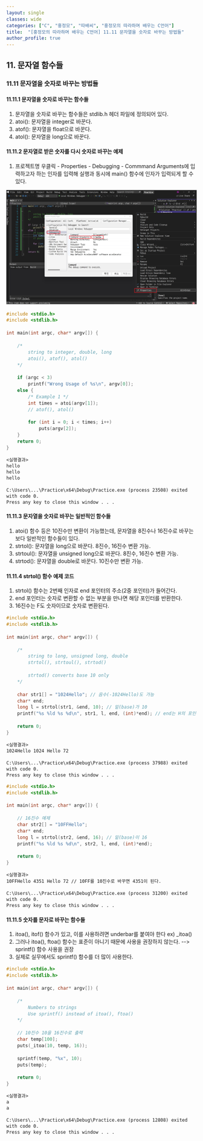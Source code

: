 ```yaml
---
layout: single
classes: wide
categories: ["C", "홍정모", "따배씨", "홍정모의 따라하며 배우는 C언어"]
title:  "[홍정모의 따라하며 배우는 C언어] 11.11 문자열을 숫자로 바꾸는 방법들"
author_profile: true
---
```


## 11. 문자열 함수들

### 11.11 문자열을 숫자로 바꾸는 방법들

#### 11.11.1 문자열을 숫자로 바꾸는 함수들

1. 문자열을 숫자로 바꾸는 함수들은 stdlib.h 헤더 파일에 정의되어 있다.
2. atoi(): 문자열을 integer로 바꾼다.
3. atof(): 문자열을 float으로 바꾼다.
4. atol(): 문자열을 long으로 바꾼다.

#### 11.11.2 문자열로 받은 숫자를 다시 숫자로 바꾸는 예제

1. 프로젝트명 우클릭 - Properties - Debugging - Commmand Arguments에 입력하고자 하는 인자를 입력해 실행과 동시에 main() 함수에 인자가 입력되게 할 수 있다.

![image](/assets/images/tbc/section11/11.11.1.jpg)

```c
#include <stdio.h>
#include <stdlib.h>

int main(int argc, char* argv[]) {

	/* 
		string to integer, double, long
		atoi(), atof(), atol()
	*/

	if (argc < 3)
		printf("Wrong Usage of %s\n", argv[0]);
	else {
		/* Example 1 */
		int times = atoi(argv[1]);
		// atof(), atol()

		for (int i = 0; i < times; i++)
			puts(argv[2]);
	}
	return 0;
}
```
```
<실행결과>
hello
hello
hello

C:\Users\...\Practice\x64\Debug\Practice.exe (process 23508) exited with code 0.
Press any key to close this window . . .
```

#### 11.11.3 문자열을 숫자로 바꾸는 일반적인 함수들

1. atoi() 함수 등은 10진수만 변환이 가능했는데, 문자열을 8진수나 16진수로 바꾸는 보다 일반적인 함수들이 있다.
2. strtol(): 문자열을 long으로 바꾼다. 8진수, 16진수 변환 가능.
3. strtoul(): 문자열을 unsigned long으로 바꾼다. 8진수, 16진수 변환 가능.
4. strtod(): 문자열을 double로 바꾼다. 10진수만 변환 가능.

#### 11.11.4 strtol() 함수 예제 코드

1. strtol() 함수는 2번째 인자로 end 포인터의 주소(2중 포인터)가 들어간다.
2. end 포인터는 숫자로 변환할 수 없는 부분을 만나면 해당 포인터를 반환한다.
3. 16진수는 F도 숫자이므로 숫자로 변환된다.

```c
#include <stdio.h>
#include <stdlib.h>

int main(int argc, char* argv[]) {

	/* 
		string to long, unsigned long, double
		strtol(), strtoul(), strtod()

		strtod() converts base 10 only
	*/

	char str1[] = "1024Hello"; // 음수(-1024Hello)도 가능
	char* end;
	long l = strtol(str1, &end, 10); // 밑(base)가 10
	printf("%s %ld %s %d\n", str1, l, end, (int)*end); // end는 H의 포인터

	return 0;
}
```
```
<실행결과>
1024Hello 1024 Hello 72

C:\Users\...\Practice\x64\Debug\Practice.exe (process 37988) exited with code 0.
Press any key to close this window . . .
```
```c
#include <stdio.h>
#include <stdlib.h>

int main(int argc, char* argv[]) {

	// 16진수 예제
	char str2[] = "10FFHello";
	char* end;
	long l = strtol(str2, &end, 16); // 밑(base)이 16
	printf("%s %ld %s %d\n", str2, l, end, (int)*end);

	return 0;
}
```
```
<실행결과>
10FFHello 4351 Hello 72 // 10FF를 10진수로 바꾸면 4351이 된다.

C:\Users\...\Practice\x64\Debug\Practice.exe (process 31200) exited with code 0.
Press any key to close this window . . .
```

#### 11.11.5 숫자를 문자로 바꾸는 함수들

1. itoa(), itof() 함수가 있고, 이를 사용하려면 underbar를 붙여야 한다 ex) _itoa()
2. 그러나 itoa(), ftoa() 함수는 표준이 아니기 때문에 사용을 권장하지 않는다. --> sprintf() 함수 사용을 권장
3. 실제로 실무에서도 sprintf() 함수를 더 많이 사용한다.

```c
#include <stdio.h>
#include <stdlib.h>

int main(int argc, char* argv[]) {

	/*
		Numbers to strings
		Use sprintf() instead of itoa(), ftoa()
	*/
	
	// 10진수 10을 16진수로 출력
	char temp[100];
	puts(_itoa(10, temp, 16));

	sprintf(temp, "%x", 10);
	puts(temp);

	return 0;
}
```
```
<실행결과>
a
a

C:\Users\...\Practice\x64\Debug\Practice.exe (process 12808) exited with code 0.
Press any key to close this window . . .
```

